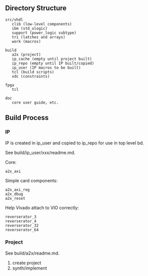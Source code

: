 ## Directory Structure

```
src/vhdl
   clib (low-level components)
   ibm (std_ulogic)
   support (power_logic subtype)
   tri (latches and arrays)
   work (macros)
```

```
build
   a2x (project)
   ip_cache (empty until project built)
   ip_repo (empty until IP built/copied)
   ip_user (IP macros to be built)
   tcl (build scripts)
   xdc (constraints)
```

```
fpga
   tcl 
```

```
doc
   core user guide, etc.
```


## Build Process

### IP

IP is created in ip_user and copied to ip_repo for use in top level bd.

See build/ip_user/xxx/readme.md.

Core:

```
a2x_axi
```

Simple card components:

```
a2x_axi_reg 
a2x_dbug
a2x_reset 
```

Help Vivado attach to VIO correctly:

```
reverserator_3
reverserator_4
reverserator_32
reverserator_64
```

### Project

See build/a2x/readme.md.

1. create project
2. synth/implement

